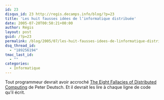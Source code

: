 ```yaml
---
id: 23
disqus_id: 23 http://regis.decamps.info/blog/?p=23
title: 'Les huit fausses idées de l’informatique distribuée'
date: 2005-07-20T00:50:21+00:00
author: Régis
layout: post
guid: /?p=23
permalink: /blog/2005/07/les-huit-fausses-idees-de-linformatique-distribuee/
dsq_thread_id:
  - "189256194"
tmac_last_id:
  - ""
categories:
  - Informatique
---
```

Tout programmeur devrait avoir accroché [The Eight Fallacies of Distributed Computing](http://today.java.net/jag/Fallacies.html) de Peter Deutsch. Et il devrait les lire à chaque ligne de code qu’il écrit.
